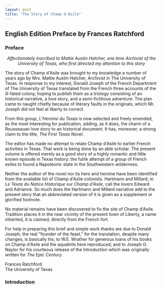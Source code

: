 ```yaml
---
layout: post
title: "The Story of Champ d'Asile"
---
```

## English Edition Preface by Frances Ratchford
### Preface
<p align=center><em>Affectionately inscribed to Mattie Austin Hatcher, one time Archivist of the University of Texas, who first directed my attention to this story</em></p>

The story of Champ d'Asile was brought to my knowledge a number of years ago by Mrs. Mattie Austin Hatcher, Archivist in The University of Texas. In response to my interest, Donald Joseph of the French Department of The University of Texas translated from the French three accounts of the ill-fated colony, hoping to publish them as a triology consisting of an historical narrative, a love story, and a semi-fictitious adventure. The plan came to naught chiefly because of literary faults in the originals, which Mr. Joseph did not feel at liberty to correct.

From this group, *L’Heroïne du Texas* is now selected and freely emended, as the most interesting for publication, adding, as it does, the charm of a Rousseauan love story to an historical document. It has, moreover, a strong claim to the title, *The First Texas Novel*.

The editor has made no attempt to relate Champ d'Asile to earlier French activities in Texas. That work is being done by an able scholar. The present volume is offered merely as a good story of a highly romantic and little known episode in Texas history: the futile attempt of a group of French exiles to found a Napoleonic state in the Southwestern wilderness.

Neither the author of the novel nor its hero and heroine have been identified from the available list of Champ d'Asile colonists. Hartmann and Millard, in *Le Texas du Notice Historique sur Champ d'Asile*, call the lovers Edward and Adrianne. So much does the Hartmann and Millard narrative add to the present story that an abbreviated version of it is given as a supplement or glorified footnote.

No material remains have been discovered to fix the site of Champ d'Asile. Tradition places it in the near vicinity of the present town of Liberty, a name inherited, it is claimed, directly from the French fort.

For help in preparing this brief and simple work thanks are due to Donald Joseph, the real "founder of the feast," for the translation, despite many changes, is basically his; to W.E. Wrather for generous loans of his books on Champ d'Asile and the aquatints here reproduced; and to Joseph O. Naylor for his courteous release of the Introduction which was originally written for *The Epic Century*.

Frances Ratchford<br/>
The University of Texas

### Introduction
